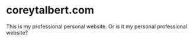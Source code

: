 # coreytalbert.com
This is my professional personal website. Or is it my personal professional website? 
